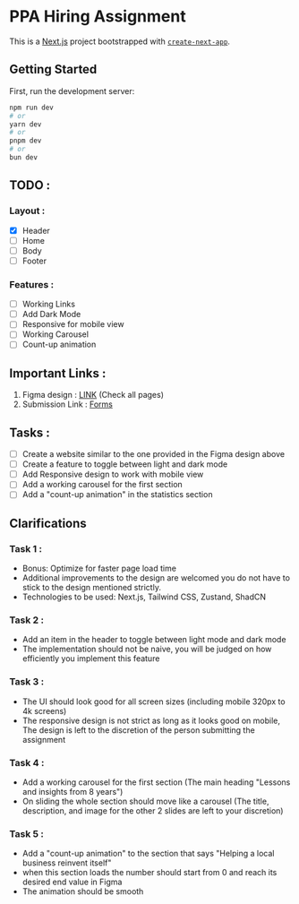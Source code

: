 # PPA Hiring Assignment

This is a [Next.js](https://nextjs.org/) project bootstrapped with [`create-next-app`](https://github.com/vercel/next.js/tree/canary/packages/create-next-app).

## Getting Started

First, run the development server:

```bash
npm run dev
# or
yarn dev
# or
pnpm dev
# or
bun dev
```

## TODO :

### Layout :

- [x] Header
- [ ] Home
- [ ] Body
- [ ] Footer

### Features :

- [ ] Working Links
- [ ] Add Dark Mode
- [ ] Responsive for mobile view
- [ ] Working Carousel
- [ ] Count-up animation

## Important Links :

1. Figma design : [LINK](https://www.figma.com/design/ZNgCqyJIecOgMZC8BxylB8/PPA-Hiring-Assignment?node-id=0-1&t=UiLBxGENPj6CNxpq-0) (Check all pages)
2. Submission Link : [Forms](https://forms.gle/my1arm5phHi4Ax3G9)

## Tasks :

- [ ] Create a website similar to the one provided in the Figma design above
- [ ] Create a feature to toggle between light and dark mode
- [ ] Add Responsive design to work with mobile view
- [ ] Add a working carousel for the first section
- [ ] Add a "count-up animation" in the statistics section

## Clarifications

### Task 1 :

- Bonus: Optimize for faster page load time
- Additional improvements to the design are welcomed you do not have to stick to the design mentioned strictly.
- Technologies to be used: Next.js, Tailwind CSS, Zustand, ShadCN

### Task 2 :

- Add an item in the header to toggle between light mode and dark mode
- The implementation should not be naive, you will be judged on how efficiently you implement this feature

### Task 3 :

- The UI should look good for all screen sizes (including mobile 320px to 4k screens)
- The responsive design is not strict as long as it looks good on mobile, The design is left to the discretion of the person submitting the assignment

### Task 4 :

- Add a working carousel for the first section (The main heading "Lessons and insights from 8 years")
- On sliding the whole section should move like a carousel (The title, description, and image for the other 2 slides are left to your discretion)

### Task 5 :

- Add a "count-up animation" to the section that says "Helping a local business reinvent itself"
- when this section loads the number should start from 0 and reach its desired end value in Figma
- The animation should be smooth
